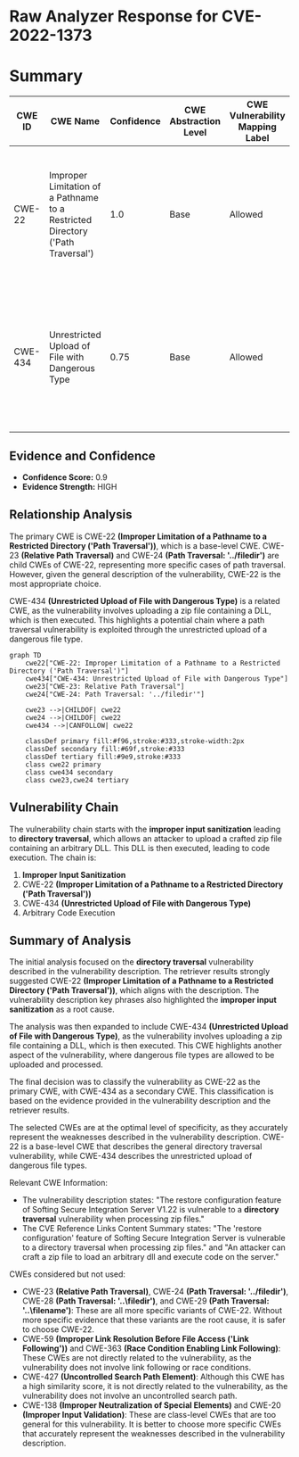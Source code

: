 # Raw Analyzer Response for CVE-2022-1373

# Summary
| CWE ID | CWE Name | Confidence | CWE Abstraction Level | CWE Vulnerability Mapping Label | CWE-Vulnerability Mapping Notes |
|---|---|---|---|---|---|
| CWE-22 | Improper Limitation of a Pathname to a Restricted Directory ('Path Traversal') | 1.0 | Base | Allowed | Primary CWE. The vulnerability description clearly states a directory traversal vulnerability when processing zip files. |
| CWE-434 | Unrestricted Upload of File with Dangerous Type | 0.75 | Base | Allowed | Secondary CWE. The vulnerability involves uploading a zip file, which can contain dangerous file types (DLL) that are then executed. |

## Evidence and Confidence

*   **Confidence Score:** 0.9
*   **Evidence Strength:** HIGH

## Relationship Analysis
The primary CWE is CWE-22 **(Improper Limitation of a Pathname to a Restricted Directory ('Path Traversal'))**, which is a base-level CWE. CWE-23 **(Relative Path Traversal)** and CWE-24 **(Path Traversal: '../filedir')** are child CWEs of CWE-22, representing more specific cases of path traversal. However, given the general description of the vulnerability, CWE-22 is the most appropriate choice.

CWE-434 **(Unrestricted Upload of File with Dangerous Type)** is a related CWE, as the vulnerability involves uploading a zip file containing a DLL, which is then executed. This highlights a potential chain where a path traversal vulnerability is exploited through the unrestricted upload of a dangerous file type.

```mermaid
graph TD
    cwe22["CWE-22: Improper Limitation of a Pathname to a Restricted Directory ('Path Traversal')"]
    cwe434["CWE-434: Unrestricted Upload of File with Dangerous Type"]
    cwe23["CWE-23: Relative Path Traversal"]
    cwe24["CWE-24: Path Traversal: '../filedir'"]

    cwe23 -->|CHILDOF| cwe22
    cwe24 -->|CHILDOF| cwe22
    cwe434 -->|CANFOLLOW| cwe22

    classDef primary fill:#f96,stroke:#333,stroke-width:2px
    classDef secondary fill:#69f,stroke:#333
    classDef tertiary fill:#9e9,stroke:#333
    class cwe22 primary
    class cwe434 secondary
    class cwe23,cwe24 tertiary
```

## Vulnerability Chain
The vulnerability chain starts with the **improper input sanitization** leading to **directory traversal**, which allows an attacker to upload a crafted zip file containing an arbitrary DLL. This DLL is then executed, leading to code execution. The chain is:

1.  **Improper Input Sanitization**
2.  CWE-22 **(Improper Limitation of a Pathname to a Restricted Directory ('Path Traversal'))**
3.  CWE-434 **(Unrestricted Upload of File with Dangerous Type)**
4.  Arbitrary Code Execution

## Summary of Analysis
The initial analysis focused on the **directory traversal** vulnerability described in the vulnerability description. The retriever results strongly suggested CWE-22 **(Improper Limitation of a Pathname to a Restricted Directory ('Path Traversal'))**, which aligns with the description. The vulnerability description key phrases also highlighted the **improper input sanitization** as a root cause.

The analysis was then expanded to include CWE-434 **(Unrestricted Upload of File with Dangerous Type)**, as the vulnerability involves uploading a zip file containing a DLL, which is then executed. This CWE highlights another aspect of the vulnerability, where dangerous file types are allowed to be uploaded and processed.

The final decision was to classify the vulnerability as CWE-22 as the primary CWE, with CWE-434 as a secondary CWE. This classification is based on the evidence provided in the vulnerability description and the retriever results.

The selected CWEs are at the optimal level of specificity, as they accurately represent the weaknesses described in the vulnerability description. CWE-22 is a base-level CWE that describes the general directory traversal vulnerability, while CWE-434 describes the unrestricted upload of dangerous file types.

Relevant CWE Information:
- The vulnerability description states: "The restore configuration feature of Softing Secure Integration Server V1.22 is vulnerable to a **directory traversal** vulnerability when processing zip files."
- The CVE Reference Links Content Summary states: "The 'restore configuration' feature of Softing Secure Integration Server is vulnerable to a directory traversal when processing zip files." and "An attacker can craft a zip file to load an arbitrary dll and execute code on the server."

CWEs considered but not used:
- CWE-23 **(Relative Path Traversal)**, CWE-24 **(Path Traversal: '../filedir')**, CWE-28 **(Path Traversal: '..\filedir')**, and CWE-29 **(Path Traversal: '\..\filename')**: These are all more specific variants of CWE-22. Without more specific evidence that these variants are the root cause, it is safer to choose CWE-22.
- CWE-59 **(Improper Link Resolution Before File Access ('Link Following'))** and CWE-363 **(Race Condition Enabling Link Following)**: These CWEs are not directly related to the vulnerability, as the vulnerability does not involve link following or race conditions.
- CWE-427 **(Uncontrolled Search Path Element)**: Although this CWE has a high similarity score, it is not directly related to the vulnerability, as the vulnerability does not involve an uncontrolled search path.
- CWE-138 **(Improper Neutralization of Special Elements)** and CWE-20 **(Improper Input Validation)**: These are class-level CWEs that are too general for this vulnerability. It is better to choose more specific CWEs that accurately represent the weaknesses described in the vulnerability description.